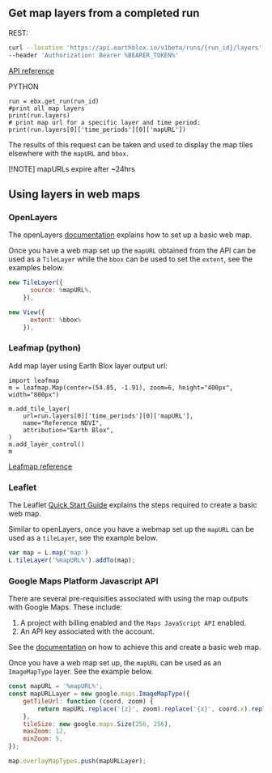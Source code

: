 
## Get map layers from a completed run

REST:

```bash
curl --location 'https://api.earthblox.io/v1beta/runs/{run_id}/layers' \
--header 'Authorization: Bearer %BEARER_TOKEN%'
```
[API reference](https://api.earthblox.io/docs#/runs/get_run_layers_api_alpha_runs__run_id__layers_get)


PYTHON

```
run = ebx.get_run(run_id)
#print all map layers
print(run.layers)
# print map url for a specific layer and time period:
print(run.layers[0]['time_periods'][0]['mapURL'])
```


The results of this request can be taken and used to display the map tiles elsewhere with the `mapURL` and `bbox`.


[!NOTE] 
mapURLs expire after ~24hrs

## Using layers in web maps
### OpenLayers

The openLayers [documentation](https://openlayers.org/doc/quickstart.html) explains how to set up a basic web map. 

Once you have a web map set up the `mapURL` obtained from the API can be used as a `TileLayer` while the `bbox` can be used to set the `extent`, see the examples below.

```javascript
new TileLayer({
      source: %mapURL%,
    }),
```

```javascript
new View({
      extent: %bbox%
    }),
```

### Leafmap (python)

Add map layer using Earth Blox layer output url:

```
import leafmap
m = leafmap.Map(center=(54.85, -1.91), zoom=6, height="400px", width="800px")

m.add_tile_layer(
    url=run.layers[0]['time_periods'][0]['mapURL'],
    name="Reference NDVI",
    attribution="Earth Blox",
)
m.add_layer_control()
m
```

[Leafmap reference](https://leafmap.org/notebooks/00_key_features)




### Leaflet 

The Leaflet [Quick Start Guide](https://leafletjs.com/examples/quick-start/) explains the steps required to create a basic web map. 

Similar to openLayers, once you have a webmap set up the `mapURL` can be used as a `tileLayer`, see the example below. 

```javascript
var map = L.map('map')
L.tileLayer('%mapURL%').addTo(map);
```

### Google Maps Platform Javascript API

There are several pre-requisities associated with using the map outputs with Google Maps. These include: 
1. A project with billing enabled and the `Maps JavaScript API` enabled. 
2. An API key associated with the account. 

See the [documentation](https://developers.google.com/maps/documentation/javascript/overview) on how to achieve this and create a basic web map. 

Once you have a web map set up, the `mapURL` can be used as an `ImageMapType` layer. See the example below. 

```javascript
const mapURL = '%mapURL%'; 
const mapURLLayer = new google.maps.ImageMapType({
    getTileUrl: function (coord, zoom) {
        return mapURL.replace('{z}', zoom).replace('{x}', coord.x).replace('{y}', coord.y);
    },
    tileSize: new google.maps.Size(256, 256),
    maxZoom: 12,
    minZoom: 5,
});

map.overlayMapTypes.push(mapURLLayer);
```
